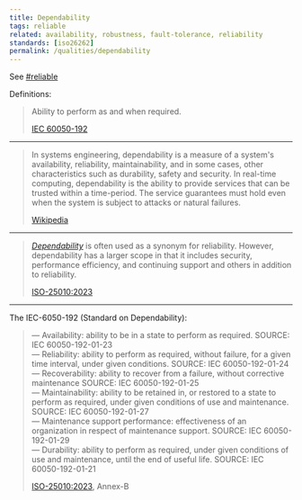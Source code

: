 ```yaml
---
title: Dependability
tags: reliable
related: availability, robustness, fault-tolerance, reliability
standards: [iso26262]
permalink: /qualities/dependability
---
```


See [#reliable](/tag-reliable)

Definitions:

>Ability to perform as and when required.
>
>[IEC 60050-192](https://webstore.iec.ch/preview/info_iec60050-192%7Bed1.0%7Db.pdf)

<hr class="with-no-margin"/>

>In systems engineering, dependability is a measure of a system's availability, reliability, maintainability, and in some cases, other characteristics such as durability, safety and security. In real-time computing, dependability is the ability to provide services that can be trusted within a time-period. The service guarantees must hold even when the system is subject to attacks or natural failures. 
>
>[Wikipedia](https://en.wikipedia.org/wiki/Dependability)


<hr class="with-no-margin"/>

>[_Dependability_](/qualities/dependability) is often used as a synonym for reliability. However, dependability has a larger scope in that it includes security, performance efficiency, and continuing support and others in addition to reliability.
>
>[ISO-25010:2023](/references/#iso-25010-2023)


<hr class="with-no-margin"/>

The IEC-6050-192 (Standard on Dependability):

>— Availability: ability to be in a state to perform as required. SOURCE: IEC 60050-192-01-23<br>
>— Reliability: ability to perform as required, without failure, for a given time interval, under given conditions. SOURCE: IEC 60050-192-01-24<br>
>— Recoverability: ability to recover from a failure, without corrective maintenance SOURCE: IEC 60050-192-01-25<br>
>— Maintainability: ability to be retained in, or restored to a state to perform as required, under given conditions of use and maintenance. SOURCE: IEC 60050-192-01-27<br>
>— Maintenance support performance: effectiveness of an organization in respect of maintenance support. SOURCE: IEC 60050-192-01-29<br>
>— Durability: ability to perform as required, under given conditions of use and maintenance, until the end of useful life. SOURCE: IEC 60050-192-01-21
>
>[ISO-25010:2023](/references/#iso-25010-2023), Annex-B

